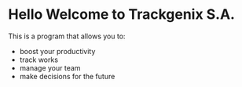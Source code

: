 
# Hello Welcome to Trackgenix S.A.

This is a program that allows you to:

 - boost your productivity
 - track works
 - manage your team 
 - make decisions for the future

